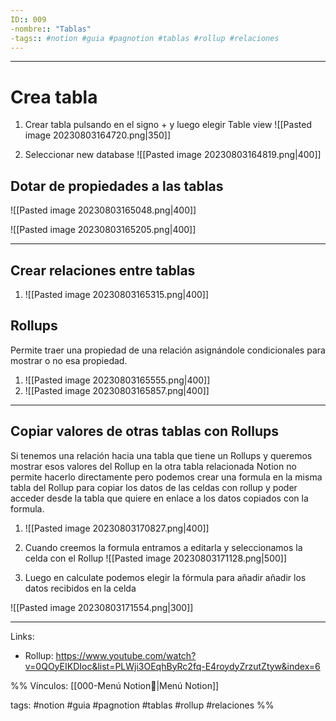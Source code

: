 ```yaml
---
ID:: 009
-nombre:: "Tablas"
-tags:: #notion #guia #pagnotion #tablas #rollup #relaciones
---
```

___
# Crea tabla
1) Crear tabla pulsando en el signo + y luego elegir Table view
![[Pasted image 20230803164720.png|350]]

2) Seleccionar new database
![[Pasted image 20230803164819.png|400]]

## Dotar de propiedades a las tablas
![[Pasted image 20230803165048.png|400]]

![[Pasted image 20230803165205.png|400]]

___
## Crear relaciones entre tablas

1) ![[Pasted image 20230803165315.png|400]]

## Rollups
Permite traer una propiedad de una relación asignándole condicionales para mostrar o no esa propiedad.

1) ![[Pasted image 20230803165555.png|400]]
2) ![[Pasted image 20230803165857.png|400]]
___
## Copiar valores de otras tablas con Rollups
Si tenemos una relación hacia una tabla que tiene un Rollups y queremos mostrar esos valores del Rollup en la otra tabla relacionada Notion no permite hacerlo directamente pero podemos crear una formula en la misma tabla del Rollup para copiar los datos de las celdas con rollup y poder acceder desde la tabla que quiere en enlace a los datos copiados con la formula.

1) ![[Pasted image 20230803170827.png|400]]
2) Cuando creemos la formula entramos a editarla y seleccionamos la celda con el Rollup
![[Pasted image 20230803171128.png|500]]

3) Luego en calculate podemos elegir la fórmula para añadir añadir los datos recibidos en la celda

![[Pasted image 20230803171554.png|300]]








___
Links:
- Rollup: https://www.youtube.com/watch?v=0QOyEIKDIoc&list=PLWji3OEqhByRc2fq-E4roydyZrzutZtyw&index=6

%%
Vínculos:
[[000-Menú Notion📃|Menú Notion]]

tags:
#notion #guia #pagnotion #tablas #rollup #relaciones
%%